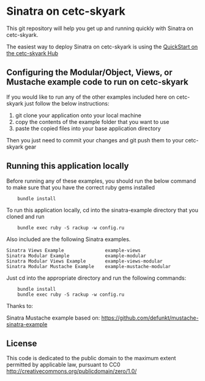 Sinatra on cetc-skyark
====================

This git repository will help you get up and running quickly with Sinatra on cetc-skyark.


The easiest way to deploy Sinatra on cetc-skyark is using the [QuickStart on the cetc-skyark Hub](https://hub.cetc-skyark.com/quickstarts/118-sinatra)


Configuring the Modular/Object, Views, or Mustache example code to run on cetc-skyark
----------------------------------

If you would like to run any of the other examples included here on cetc-skyark just follow the below instructions:

1. git clone your application onto your local machine
2. copy the contents of the example folder that you want to use
3. paste the copied files into your base application directory

Then you just need to commit your changes and git push them to your cetc-skyark gear


Running this application locally
----------------------------------

Before running any of these examples, you should run the below command to make sure that you have the correct ruby gems installed

		bundle install

To run this application locally, cd into the sinatra-example directory that you cloned and run

		bundle exec ruby -S rackup -w config.ru

Also included are the following Sinatra examples.

	Sinatra Views Example               example-views
	Sinatra Modular Example             example-modular
	Sinatra Modular Views Example       example-views-modular
	Sinatra Modular Mustache Example    example-mustache-modular

Just cd into the appropriate directory and run the following commands:

		bundle install
		bundle exec ruby -S rackup -w config.ru
		

Thanks to:

Sinatra Mustache example based on: https://github.com/defunkt/mustache-sinatra-example

License
-------

This code is dedicated to the public domain to the maximum extent
permitted by applicable law, pursuant to CC0
http://creativecommons.org/publicdomain/zero/1.0/

